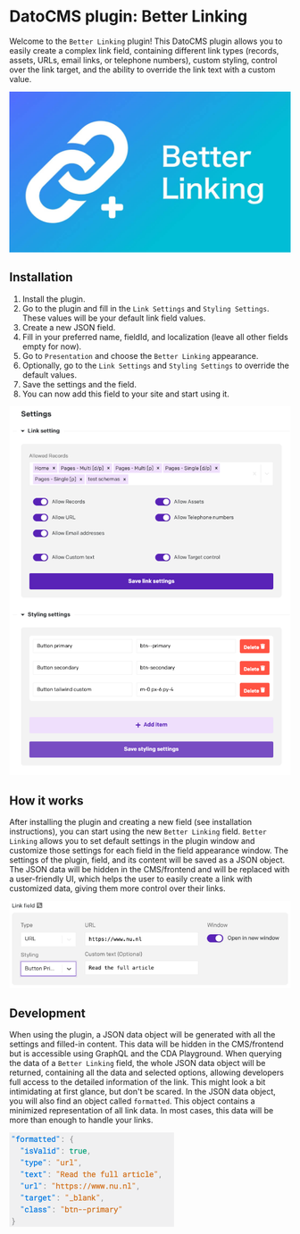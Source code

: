 

# DatoCMS plugin: Better Linking
Welcome to the `Better Linking` plugin!
This DatoCMS plugin allows you to easily create a complex link field, containing different link types (records, assets, URLs, email links, or telephone numbers), custom styling, control over the link target, and the ability to override the link text with a custom value.

![](/docs/cover.png)

## Installation
1. Install the plugin.
2. Go to the plugin and fill in the `Link Settings` and `Styling Settings`. These values will be your default link field values.
3. Create a new JSON field.
4. Fill in your preferred name, fieldId, and localization (leave all other fields empty for now).
5. Go to `Presentation` and choose the `Better Linking` appearance.
6. Optionally, go to the `Link Settings` and `Styling Settings` to override the default values.
7. Save the settings and the field.
8. You can now add this field to your site and start using it.

![cms plugin settings](/docs/cms-settings.png)

## How it works
After installing the plugin and creating a new field (see installation instructions), you can start using the new `Better Linking` field. `Better Linking` allows you to set default settings in the plugin window and customize those settings for each field in the field appearance window. The settings of the plugin, field, and its content will be saved as a JSON object.
The JSON data will be hidden in the CMS/frontend and will be replaced with a user-friendly UI, which helps the user to easily create a link with customized data, giving them more control over their links.

![preview userfriendly link ui](/docs/preview.png)

## Development
When using the plugin, a JSON data object will be generated with all the settings and filled-in content. This data will be hidden in the CMS/frontend but is accessible using GraphQL and the CDA Playground.
When querying the data of a `Better Linking` field, the whole JSON data object will be returned, containing all the data and selected options, allowing developers full access to the detailed information of the link.
This might look a bit intimidating at first glance, but don't be scared. In the JSON data object, you will also find an object called `formatted`. This object contains a minimized representation of all link data. In most cases, this data will be more than enough to handle your links.

![formatted response](/docs/formatted-response.png)